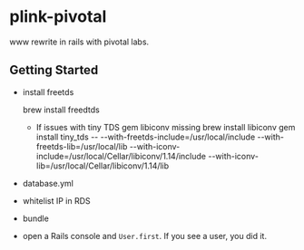 plink-pivotal
=============

www rewrite in rails with pivotal labs.

Getting Started
---

* install freetds

    brew install freedtds

	- If issues with tiny TDS gem libiconv missing
		brew install libiconv
		gem install tiny_tds -- --with-freetds-include=/usr/local/include --with-freetds-lib=/usr/local/lib --with-iconv-include=/usr/local/Cellar/libiconv/1.14/include --with-iconv-lib=/usr/local/Cellar/libiconv/1.14/lib

* database.yml

* whitelist IP in RDS

* bundle

* open a Rails console and `User.first`. If you see a user, you did it.
